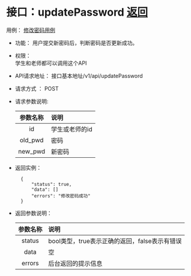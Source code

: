 
# 接口：updatePassword  [返回](../../README.md)
用例： [修改密码用例](../../md/修改密码.md)

- 功能：
    用户提交新密码后，判断密码是否更新成功。
    
- 权限：    
    学生和老师都可以调用这个API
    
- API请求地址： 
    接口基本地址/v1/api/updatePassword

- 请求方式 ：
    POST

- 请求参数说明:        

  |参数名称|说明|
  |:---------:|:--------------------------------------------------------|
  |id|学生或老师的id|
  |old_pwd|密码|
  |new_pwd|新密码|

    
- 返回实例：

        {         
            "status": true,
            "data": []
            "errors": "修改密码成功"
        }
 
- 返回参数说明：    
 
  |参数名称|说明|
  |:---------:|:--------------------------------------------------------|      
  |status|bool类型，true表示正确的返回，false表示有错误|
  |data|空|
  |errors|后台返回的提示信息|

